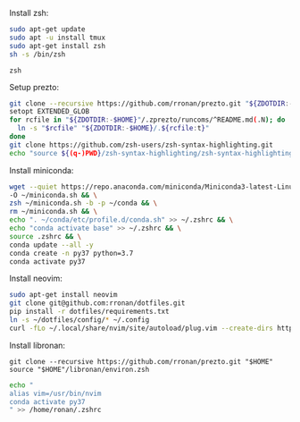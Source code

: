 Install zsh:
```bash
sudo apt-get update
sudo apt -u install tmux
sudo apt-get install zsh
sh -s /bin/zsh
```

```zsh```

Setup prezto:
```bash
git clone --recursive https://github.com/rronan/prezto.git "${ZDOTDIR:-$HOME}/.zprezto"
setopt EXTENDED_GLOB
for rcfile in "${ZDOTDIR:-$HOME}"/.zprezto/runcoms/^README.md(.N); do
  ln -s "$rcfile" "${ZDOTDIR:-$HOME}/.${rcfile:t}"
done
git clone https://github.com/zsh-users/zsh-syntax-highlighting.git
echo "source ${(q-)PWD}/zsh-syntax-highlighting/zsh-syntax-highlighting.zsh" >> ${ZDOTDIR:-$HOME}/.zshrc
```


Install miniconda:
```bash
wget --quiet https://repo.anaconda.com/miniconda/Miniconda3-latest-Linux-x86_64.sh \
-O ~/miniconda.sh && \
zsh ~/miniconda.sh -b -p ~/conda && \
rm ~/miniconda.sh && \
echo ". ~/conda/etc/profile.d/conda.sh" >> ~/.zshrc && \
echo "conda activate base" >> ~/.zshrc && \
source .zshrc && \
conda update --all -y
conda create -n py37 python=3.7
conda activate py37
```



Install neovim:
```bash
sudo apt-get install neovim
git clone git@github.com:rronan/dotfiles.git
pip install -r dotfiles/requirements.txt
ln -s ~/dotfiles/config/* ~/.config
curl -fLo ~/.local/share/nvim/site/autoload/plug.vim --create-dirs https://raw.githubusercontent.com/junegunn/vim-plug/master/plug.vim
```

Install libronan:

```
git clone --recursive https://github.com/rronan/prezto.git "$HOME"
source "$HOME"/libronan/environ.zsh
```

```bash
echo "
alias vim=/usr/bin/nvim
conda activate py37
" >> /home/ronan/.zshrc
```



